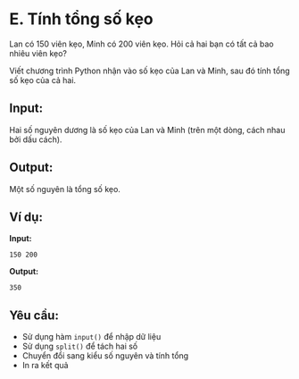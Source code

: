 # E. Tính tổng số kẹo

Lan có 150 viên kẹo, Minh có 200 viên kẹo. Hỏi cả hai bạn có tất cả bao nhiêu viên kẹo?

Viết chương trình Python nhận vào số kẹo của Lan và Minh, sau đó tính tổng số kẹo của cả hai.

## Input:
Hai số nguyên dương là số kẹo của Lan và Minh (trên một dòng, cách nhau bởi dấu cách).

## Output:
Một số nguyên là tổng số kẹo.

## Ví dụ:

**Input:**
```
150 200
```

**Output:**
```
350
```

## Yêu cầu:
- Sử dụng hàm `input()` để nhập dữ liệu
- Sử dụng `split()` để tách hai số
- Chuyển đổi sang kiểu số nguyên và tính tổng
- In ra kết quả

